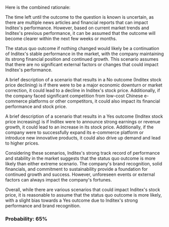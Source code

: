 Here is the combined rationale:

The time left until the outcome to the question is known is uncertain, as there are multiple news articles and financial reports that can impact Inditex's performance. However, based on current market trends and Inditex's previous performance, it can be assumed that the outcome will become clearer within the next few weeks or months.

The status quo outcome if nothing changed would likely be a continuation of Inditex's stable performance in the market, with the company maintaining its strong financial position and continued growth. This scenario assumes that there are no significant external factors or changes that could impact Inditex's performance.

A brief description of a scenario that results in a No outcome (Inditex stock price declining) is if there were to be a major economic downturn or market correction, it could lead to a decline in Inditex's stock price. Additionally, if the company faced significant competition from low-cost Chinese e-commerce platforms or other competitors, it could also impact its financial performance and stock price.

A brief description of a scenario that results in a Yes outcome (Inditex stock price increasing) is if Inditex were to announce strong earnings or revenue growth, it could lead to an increase in its stock price. Additionally, if the company were to successfully expand its e-commerce platform or introduce new innovative products, it could also drive up demand and lead to higher prices.

Considering these scenarios, Inditex's strong track record of performance and stability in the market suggests that the status quo outcome is more likely than either extreme scenario. The company's brand recognition, solid financials, and commitment to sustainability provide a foundation for continued growth and success. However, unforeseen events or external factors can always impact the company's fortunes.

Overall, while there are various scenarios that could impact Inditex's stock price, it is reasonable to assume that the status quo outcome is more likely, with a slight bias towards a Yes outcome due to Inditex's strong performance and brand recognition.

### Probability: 65%